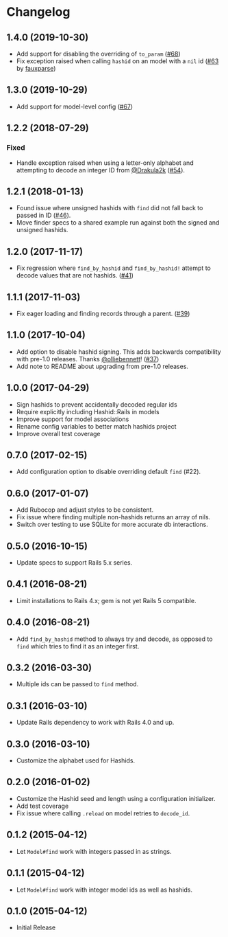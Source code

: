 # Changelog

## 1.4.0 (2019-10-30)
- Add support for disabling the overriding of `to_param` ([#68](https://github.com/jcypret/hashid-rails/pull/68))
- Fix exception raised when calling `hashid` on an model with a `nil` id
  ([#63](https://github.com/jcypret/hashid-rails/pull/63) by [fauxparse](https://github.com/fauxparse))

## 1.3.0 (2019-10-29)
- Add support for model-level config ([#67](https://github.com/jcypret/hashid-rails/pull/67))

## 1.2.2 (2018-07-29)
### Fixed
- Handle exception raised when using a letter-only alphabet and attempting to
  decode an integer ID from [@Drakula2k](https://github.com/Drakula2k) ([#54](https://github.com/jcypret/hashid-rails/pull/54)).

## 1.2.1 (2018-01-13)
- Found issue where unsigned hashids with `find` did not fall back to passed in ID ([#46](https://github.com/jcypret/hashid-rails/pull/46)).
- Move finder specs to a shared example run against both the signed and unsigned hashids.

## 1.2.0 (2017-11-17)
- Fix regression where `find_by_hashid` and `find_by_hashid!` attempt to decode
  values that are not hashids. ([#41](https://github.com/jcypret/hashid-rails/pull/41))

## 1.1.1 (2017-11-03)
- Fix eager loading and finding records through a parent. ([#39](https://github.com/jcypret/hashid-rails/pull/39))

## 1.1.0 (2017-10-04)
- Add option to disable hashid signing. This adds backwards compatibility with
  pre-1.0 releases. Thanks [@olliebennett](https://github.com/olliebennett)! ([#37](https://github.com/jcypret/hashid-rails/pull/37))
- Add note to README about upgrading from pre-1.0 releases.

## 1.0.0 (2017-04-29)
- Sign hashids to prevent accidentally decoded regular ids
- Require explicitly including Hashid::Rails in models
- Improve support for model associations
- Rename config variables to better match hashids project
- Improve overall test coverage

## 0.7.0 (2017-02-15)
- Add configuration option to disable overriding default `find` (#22).

## 0.6.0 (2017-01-07)
- Add Rubocop and adjust styles to be consistent.
- Fix issue where finding multiple non-hashids returns an array of nils.
- Switch over testing to use SQLite for more accurate db interactions.

## 0.5.0 (2016-10-15)
- Update specs to support Rails 5.x series.

## 0.4.1 (2016-08-21)
- Limit installations to Rails 4.x; gem is not yet Rails 5 compatible.

## 0.4.0 (2016-08-21)
- Add `find_by_hashid` method to always try and decode, as opposed to `find` which tries to find it as an integer first.

## 0.3.2 (2016-03-30)
- Multiple ids can be passed to `find` method.

## 0.3.1 (2016-03-10)
- Update Rails dependency to work with Rails 4.0 and up.

## 0.3.0 (2016-03-10)
- Customize the alphabet used for Hashids.

## 0.2.0 (2016-01-02)

- Customize the Hashid seed and length using a configuration initializer.
- Add test coverage
- Fix issue where calling `.reload` on model retries to `decode_id`.

## 0.1.2 (2015-04-12)

- Let `Model#find` work with integers passed in as strings.

## 0.1.1 (2015-04-12)

- Let `Model#find` work with integer model ids as well as hashids.

## 0.1.0 (2015-04-12)

- Initial Release
